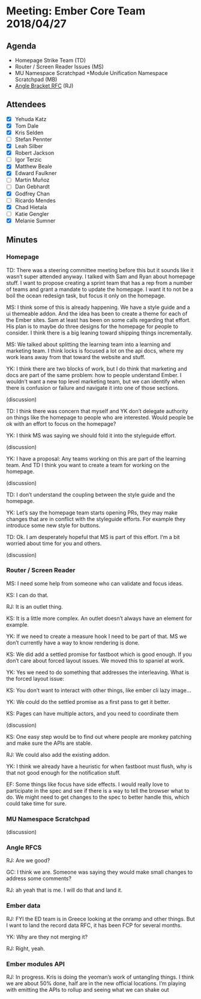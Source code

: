 # Meeting: Ember Core Team 2018/04/27

## Agenda

- Homepage Strike Team (TD)
- Router / Screen Reader Issues (MS)
- MU Namespace Scratchpad +Module Unification Namespace Scratchpad  (MB)
- [Angle Bracket RFC](https://github.com/emberjs/rfcs/pull/311) (RJ)


## Attendees

- [x] Yehuda Katz
- [x] Tom Dale
- [x] Kris Selden
- [ ] Stefan Pennter
- [x] Leah Silber
- [x] Robert Jackson
- [ ] Igor Terzic
- [x] Matthew Beale
- [x] Edward Faulkner
- [ ] Martin Muñoz
- [ ] Dan Gebhardt
- [x] Godfrey Chan
- [ ] Ricardo Mendes
- [x] Chad Hietala
- [ ] Katie Gengler
- [x] Melanie Sumner

## Minutes

### Homepage

TD: There was a steering committee meeting before this but it sounds like it wasn’t super attended anyway. I talked with Sam and Ryan about homepage stuff. I want to propose creating a sprint team that has a rep from a number of teams and grant a mandate to update the homepage. I want it to not be a boil the ocean redesign task, but focus it only on the homepage.

MS: I think some of this is already happening. We have a style guide and a ui themeable addon. And the idea has been to create a theme for each of the Ember sites. Sam at least has been on some calls regarding that effort. His plan is to maybe do three designs for the homepage for people to consider. I think there is a big leaning toward shipping things incrementally.

MS: We talked about splitting the learning team into a learning and marketing team. I think locks is focused a lot on the api docs, where my work leans away from that toward the website and stuff.

YK: I think there are two blocks of work, but I do think that marketing and docs are part of the same problem: how to people understand Ember. I wouldn’t want a new top level marketing team, but we can identify when there is confusion or failure and navigate it into one of those sections.

(discussion)

TD: I think there was concern that myself and YK don’t delegate authority on things like the homepage to people who are interested. Would people be ok with an effort to focus on the homepage?

YK: I think MS was saying we should fold it into the styleguide effort.

(discussion)

YK: I have a proposal: Any teams working on this are part of the learning team. And TD I think you want to create a team for working on the homepage.

(discussion)

TD: I don’t understand the coupling between the style guide and the homepage.

YK: Let’s say the homepage team starts opening PRs, they may make changes that are in conflict with the styleguide efforts. For example they introduce some new style for buttons.

TD: Ok. I am desperately hopeful that MS is part of this effort. I‘m a bit worried about time for you and others.

(discussion)

### Router / Screen Reader

MS: I need some help from someone who can validate and focus ideas.

KS: I can do that.

RJ: It is an outlet thing.

KS: It is a little more complex. An outlet doesn’t always have an element for example.

YK: If we need to create a measure hook I need to be part of that. MS we don’t currently have a way to know rendering is done.

KS: We did add a settled promise for fastboot which is good enough. If you don’t care about forced layout issues. We moved this to spaniel at work.

YK: Yes we need to do something that addresses the interleaving. What is the forced layout issue:

KS: You don’t want to interact with other things, like ember cli lazy image…

YK: We could do the settled promise as a first pass to get it better.

KS: Pages can have multiple actors, and you need to coordinate them

(discussion)

KS: One easy step would be to find out where people are monkey patching and make sure the APIs are stable.

RJ: We could also add the existing addon.

YK: I think we already have a heuristic for when fastboot must flush, why is that not good enough for the notification stuff.

EF: Some things like focus have side effects. I would really love to participate in the spec and see if there is a way to tell the browser what to do. We might need to get changes to the spec to better handle this, which could take time for sure.

### MU Namespace Scratchpad

(discussion)

### Angle RFCS

RJ: Are we good?

GC: I think we are. Someone was saying they would make small changes to address some comments?

RJ: ah yeah that is me. I will do that and land it.

### Ember data

RJ: FYI the ED team is in Greece looking at the onramp and other things. But I want to land the record data RFC, it has been FCP for several months.

YK: Why are they not merging it?

RJ: Right, yeah.

### Ember modules API

RJ: In progress. Kris is doing the yeoman’s work of untangling things. I think we are about 50% done, half are in the new official locations. I’m playing with emitting the APIs to rollup and seeing what we can shake out
